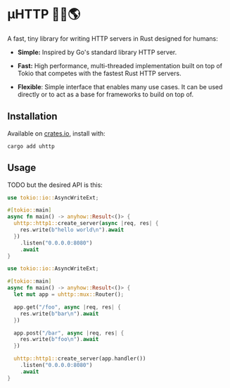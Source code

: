 # µHTTP 🦀🚀🌎

A fast, tiny library for writing HTTP servers in Rust designed for humans:

- **Simple:** Inspired by Go's standard library HTTP server.

- **Fast:** High performance, multi-threaded implementation built on top of Tokio that competes with the fastest Rust HTTP servers.

- **Flexible**: Simple interface that enables many use cases. It can be used directly or to act as a base for frameworks to build on top of.

## Installation

Available on [crates.io](https://crates.io/crates/uhttp), install with:

```shell
cargo add uhttp
```

## Usage

TODO but the desired API is this:

```rust
use tokio::io::AsyncWriteExt;

#[tokio::main]
async fn main() -> anyhow::Result<()> {
  uhttp::http1::create_server(async |req, res| {
    res.write(b"hello world\n").await
  })
    .listen("0.0.0.0:8080")
    .await
}
```

```rust
use tokio::io::AsyncWriteExt;

#[tokio::main]
async fn main() -> anyhow::Result<()> {
  let mut app = uhttp::mux::Router();

  app.get("/foo", async |req, res| {
    res.write(b"bar\n").await
  })

  app.post("/bar", async |req, res| {
    res.write(b"foo\n").await
  })

  uhttp::http1::create_server(app.handler())
    .listen("0.0.0.0:8080")
    .await
}
```